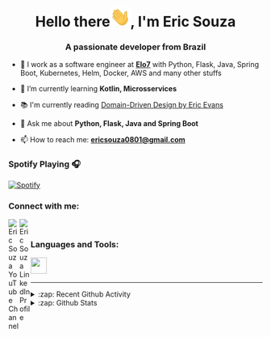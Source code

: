 <h1 align="center">Hello there<img src="https://raw.githubusercontent.com/ABSphreak/ABSphreak/master/gifs/Hi.gif" width="40px" />, I'm Eric Souza</h1>
<h3 align="center">A passionate developer from Brazil</h3>

- 🔭 I work as a software engineer at [**Elo7**](https://www.elo7.com) with Python, Flask, Java, Spring Boot, Kubernetes, Helm, Docker, AWS and many other stuffs

- 🌱 I’m currently learning **Kotlin, Microsservices**

- 📚 I'm currently reading [Domain-Driven Design by Eric Evans](https://www.amazon.com/Domain-Driven-Design-Tackling-Complexity-Software/dp/0321125215/)

- 💬 Ask me about **Python, Flask, Java and Spring Boot**

- 📫 How to reach me: **ericsouza0801@gmail.com**

### Spotify Playing 🎧
[![Spotify](https://spotify-playing.ericsouza.vercel.app/api/spotify)](https://open.spotify.com/user/ryseric)

### Connect with me:

[<img align="left" alt="Eric Souza YouTube Channel" width="22px" src="https://cdn.jsdelivr.net/npm/simple-icons@v3/icons/youtube.svg" />][youtube]
[<img align="left" alt="Eric Souza LinkedIn Profile" width="22px" src="https://cdn.jsdelivr.net/npm/simple-icons@v3/icons/linkedin.svg" />][linkedin]

<br />

### Languages and Tools:
<img height="32" width="32" src="https://cdn.jsdelivr.net/npm/simple-icons@v4/icons/java.svg" />

---
<details>
    <summary>:zap: Recent Github Activity</summary>

<!--START_SECTION:activity-->
1. 🗣 Commented on [#180](https://github.com/faust-streaming/faust/issues/180) in [faust-streaming/faust](https://github.com/faust-streaming/faust)
2. ❗️ Closed issue [#180](https://github.com/faust-streaming/faust/issues/180) in [faust-streaming/faust](https://github.com/faust-streaming/faust)
3. ❗️ Opened issue [#180](https://github.com/faust-streaming/faust/issues/180) in [faust-streaming/faust](https://github.com/faust-streaming/faust)
4. ❗️ Closed issue [#1853](https://github.com/marshmallow-code/marshmallow/issues/1853) in [marshmallow-code/marshmallow](https://github.com/marshmallow-code/marshmallow)
5. 🗣 Commented on [#1853](https://github.com/marshmallow-code/marshmallow/issues/1853) in [marshmallow-code/marshmallow](https://github.com/marshmallow-code/marshmallow)
<!--END_SECTION:activity-->

</details>

<details>
  <summary>:zap: Github Stats</summary>

  <img align="left" alt="Eric's Github Stats" src="https://github-readme-stats.ericsouza.vercel.app/api?username=ericsouza&show_icons=true&hide_border=true" />

</details>


[youtube]: https://www.youtube.com/channel/UCivrXFPSHLYAvHu3-0vPX9Q
[linkedin]: https://linkedin.com/in/eric-cardoso-souza
